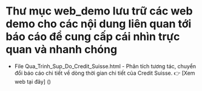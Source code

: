 # Thư mục web_demo lưu trữ các web demo cho các nội dung liên quan tới báo cáo để cung cấp cái nhìn trực quan và nhanh chóng

* File Qua_Trinh_Sup_Do_Credit_Suisse.html - Phân tích tương tác, chuyển đổi báo cáo chi tiết về dòng thời gian chi tiết của Credit Suisse. 👉 [Xem web tại đây] ()


